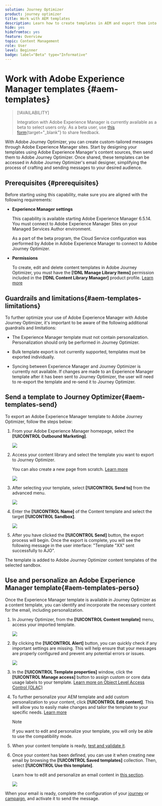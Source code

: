 ```yaml
---
solution: Journey Optimizer
product: journey optimizer
title: Work with AEM templates
description: Learn how to create templates in AEM and export them into Journey Optimizer
hide: yes
hidefromtoc: yes
feature: Overview
topic: Content Management
role: User
level: Beginner
badge: label="Beta" type="Informative"
---
```

# Work with Adobe Experience Manager templates {#aem-templates}

>[!AVAILABILITY]
>
>Integration with Adobe Experience Manager is currently available as a beta to select users only.
> As a beta user, use [this form](https://forms.office.com/pages/responsepage.aspx?id=Wht7-jR7h0OUrtLBeN7O4Wf0cbVTQ3tCpW_unE-w8-JUN1FaNlAzNkhPSUdaSkJXVFRCNTRJNVRFSy4u){target="_blank"} to share feedback.

With Adobe Journey Optimizer, you can create custom-tailored messages through Adobe Experience Manager sites. Start by designing your templates using Adobe Experience Manager's content sources, then send them to Adobe Journey Optimizer. Once shared, these templates can be accessed in Adobe Journey Optimizer's email designer, simplifying the process of crafting and sending messages to your desired audience.

## Prerequisites {#prerequisites}

Before starting using this capability, make sure you are aligned with the following requirements:

* **Experience Manager settings**

    This capability is available starting Adobe Experience Manager 6.5.14. You must connect to Adobe Experience Manager Sites on your Managed Services Author environment.

    As a part of the beta program, the Cloud Service configuration was performed by Adobe in Adobe Experience Manager to connect to Adobe Journey Optimizer. 

* **Permissions**

    To create, edit and delete content templates in Adobe Journey Optimizer, you must have the **[!DNL Manage Library Items]** permission included in the **[!DNL Content Library Manager]** product profile. [Learn more](../administration/ootb-product-profiles.md#content-library-manager)


## Guardrails and limitations{#aem-templates-limitations}

To further optimize your use of Adobe Experience Manager with Adobe Journey Optimizer, it's important to be aware of the following additional guardrails and limitations:

* The Experience Manager template must not contain personalization. Personalization should only be performed in Journey Optimizer.

* Bulk template export is not currently supported, templates must be exported individually.

* Syncing between Experience Manager and Journey Optimizer is currently not available. If changes are made to an Experience Manager template after it has been sent to Journey Optimizer, the user will need to re-export the template and re-send it to Journey Optimizer.

## Send a template to Journey Optimizer{#aem-templates-send}

To export an Adobe Experience Manager template to Adobe Journey Optimizer, follow the steps below:

1. From your Adobe Experience Manager homepage, select the **[!UICONTROL Outbound Marketing]**.

    ![](assets/aem-outbound-menu.png)

1. Access your content library and select the template you want to export to Journey Optimizer.

    You can also create a new page from scratch. [Learn more](https://experienceleague.adobe.com/docs/experience-manager-65/authoring/authoring/managing-pages.html?lang=en#creating-a-new-page)

    ![](assets/aem-send-template.png)

1. After selecting your template, select **[!UICONTROL Send to]** from the advanced menu. 

    ![](assets/aem-advanced-menu.png)

1. Enter the **[!UICONTROL Name]** of the Content template and select the target **[!UICONTROL Sandbox]**.

    ![](assets/aem-send-template-settings.png)
    
1. After you have clicked the **[!UICONTROL Send]** button, the export process will begin. Once the export is complete, you will see the following message in the user interface: "Template "XX" sent successfully to AJO".

The template is added to Adobe Journey Optimizer content templates of the selected sandbox.

## Use and personalize an Adobe Experience Manager template{#aem-templates-perso}

Once the Experience Manager template is available in Journey Optimizer as a content template, you can identify and incorporate the necessary content for the email, including personalization.

1. In Journey Optimizer, from the **[!UICONTROL Content template]** menu, access your imported template.

    ![](assets/aem_ajo_1.png)

1. By clicking the **[!UICONTROL Alert]** button, you can quickly check if any important settings are missing. This will help ensure that your messages are properly configured and prevent any potential errors or issues.

    ![](assets/aem_ajo_2.png)

1. In the **[!UICONTROL Template properties]** window, click the **[!UICONTROL Manage access]** button to assign custom or core data usage labels to your template. [Learn more on Object Level Access Control (OLAC)](../administration/object-based-access.md)

1. To further personalize your AEM template and add custom personalization to your content, click **[!UICONTROL Edit content]**. This will allow you to easily make changes and tailor the template to your specific needs. [Learn more](get-started-email-design.md)

    >[!NOTE]
    >
    > If you want to edit and personalize your template, you will only be able to use the compatibility mode. 

1. When your content template is ready, [test and validate it](content-templates.md#test-template).

1. Once your content has been defined, you can use it when creating new email by browsing the **[!UICONTROL Saved templates]** collection. Then, select **[!UICONTROL Use this template]**.

    Learn how to edit and personalize an email content in [this section](content-from-scratch.md).

    ![](assets/aem_ajo_3.png)

When your email is ready, complete the configuration of your [journey](../building-journeys/journey-gs.md) or [campaign](../campaigns/create-campaign.md), and activate it to send the message.
